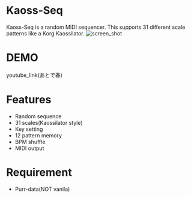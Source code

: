 # Kaoss-Seq

Kaoss-Seq is a random MIDI sequencer. This supports 31 different scale patterns like a Korg Kaossilator.
![screen_shot](https://user-images.githubusercontent.com/17458815/84587278-b7aaca80-ae58-11ea-8ecd-ef110b84db3d.png)

# DEMO

youtube_link(あとで春)

# Features

* Random sequence
* 31 scales(Kaossilator style)
* Key setting
* 12 pattern memory
* BPM shuffle
* MIDI output

# Requirement


* Purr-data(NOT vanila)
